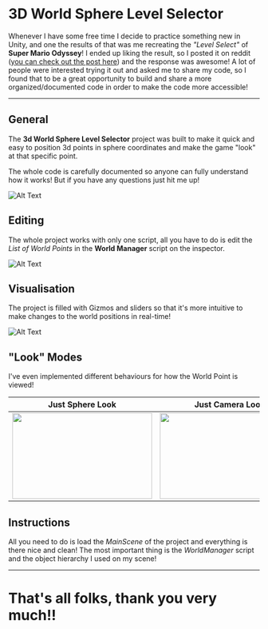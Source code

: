# 3D World Sphere Level Selector
Whenever I have some free time I decide to practice something new in Unity, and one the results of that was me recreating the *"Level Select"* of **Super Mario Odyssey**! I ended up liking the result, so I posted it on reddit ([you can check out the post here](https://www.reddit.com/r/Unity3D/comments/8fkvx6/recreated_the_stage_select_system_from_super/)) and the response was awesome! A lot of people were interested trying it out and asked me to share my code, so I found that to be a great opportunity to build and share a more organized/documented code in order to make the code more accessible! 

---

## General
The **3d World Sphere Level Selector** project was built to make it quick and easy to position 3d points in sphere coordinates and make the game "look" at that specific point. 

The whole code is carefully documented so anyone can fully understand how it works! But if you have any questions just hit me up! 

![Alt Text](https://i.imgur.com/662BwS4.gif)

## Editing
The whole project works with only one script, all you have to do is edit the *List of World Points* in the **World Manager** script on the inspector.

![Alt Text](https://i.imgur.com/oPnTECj.gif)

## Visualisation
The project is filled with Gizmos and sliders so that it's more intuitive to make changes to the world positions in real-time!

![Alt Text](https://i.imgur.com/gYJPPGd.gif)

## "Look" Modes

I've even implemented different behaviours for how the World Point is viewed!

| Just Sphere Look|Just Camera Look|Sphere and Camera Look|
| ------------- |:-------------:| :-----:|
| <img src="https://i.imgur.com/R65d0nE.gif" width="280" height="172" /> | <img src="https://i.imgur.com/Tj0IJkO.gif" width="280" height="172" /> | <img src="https://i.imgur.com/YDzVpxV.gif" width="280" height="172" /> |

## Instructions

All you need to do is load the *MainScene* of the project and everything is there nice and clean! The most important thing is the *WorldManager* script and the object hierarchy I used on my scene!

---

# That's all folks, thank you very much!!
